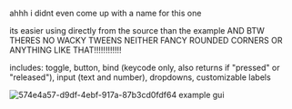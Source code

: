 ahhh i didnt even come up with a name for this one

its easier using directly from the source than the example
AND BTW THERES NO WACKY TWEENS NEITHER FANCY ROUNDED CORNERS OR ANYTHING LIKE THAT!!!!!!!!!!!!

includes:
toggle, button, bind (keycode only, also returns if "pressed" or "released"), input (text and number), dropdowns, customizable labels

![574e4a57-d9df-4ebf-917a-87b3cd0fdf64](https://user-images.githubusercontent.com/89300340/161829100-8efcd4b1-5c28-47f4-ae74-cfad54cb044d.png)
example gui
